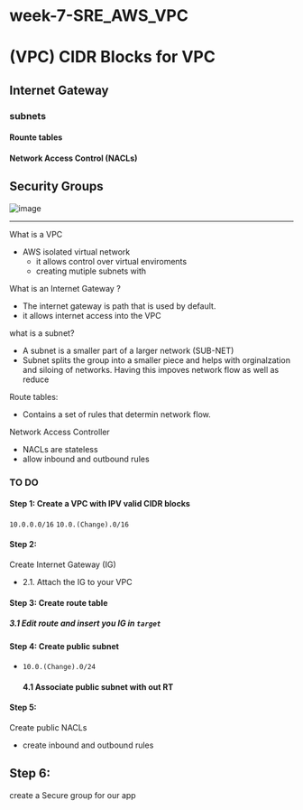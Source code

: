 # week-7-SRE_AWS_VPC 
# (VPC) CIDR Blocks for VPC
## Internet Gateway 
### subnets 
#### Rounte tables 
#### Network Access Control (NACLs)
## Security Groups 


![image](https://user-images.githubusercontent.com/17476059/132219539-c66623d9-c7d5-4ad9-90ff-594b3f01fcf8.png)

___
What is a VPC 
- AWS isolated virtual network 
    - it allows control over virtual enviroments 
    - creating mutiple subnets with 

What is an Internet Gateway ?
- The internet gateway is path that is used by default.
- it allows internet access into the VPC 

what is a subnet?
- A subnet is a smaller part of a larger network (SUB-NET)
- Subnet splits the group into a smaller piece and helps with orginalzation and siloing of networks. Having this impoves network flow as well as reduce 

Route tables:
- Contains a set of rules that determin network flow. 

Network Access Controller
- NACLs are stateless 
- allow inbound and outbound rules 


### TO DO
#### Step 1: Create a VPC with IPV valid CIDR blocks 
`10.0.0.0/16`
`10.0.(Change).0/16`

#### Step 2: 
Create Internet Gateway (IG)   
- 2.1. Attach the IG to your VPC

#### Step 3: Create route table 
##### 3.1 Edit route and insert you IG in `target`

#### Step 4: Create public subnet 
-  `10.0.(Change).0/24`
    #### 4.1 Associate public subnet with out RT 
#### Step 5:
Create public NACLs 
- create inbound and outbound rules 
## Step 6:
create a Secure group  for our app
